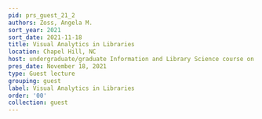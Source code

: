 ```yaml
---
pid: prs_guest_21_2
authors: Zoss, Angela M.
sort_year: 2021
sort_date: 2021-11-18
title: Visual Analytics in Libraries
location: Chapel Hill, NC
host: undergraduate/graduate Information and Library Science course on Visual Analytics
pres_date: November 18, 2021
type: Guest lecture
grouping: guest
label: Visual Analytics in Libraries
order: '00'
collection: guest
---
```

